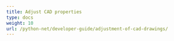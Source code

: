 ```yaml
---
title: Adjust CAD properties
type: docs
weight: 10
url: /python-net/developer-guide/adjustment-of-cad-drawings/
---
```



